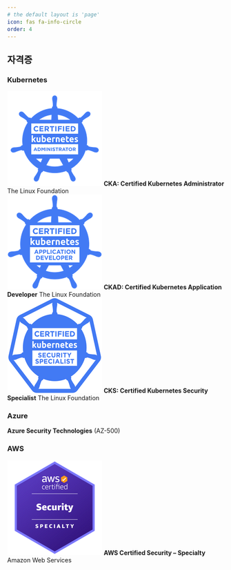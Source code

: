 ```yaml
---
# the default layout is 'page'
icon: fas fa-info-circle
order: 4
---
```


## 자격증
### Kubernetes
![CKA](/assets/images/tabs/about/cka.png) <b>CKA: Certified Kubernetes Administrator</b>
The Linux Foundation  
![CKAD](/assets/images/tabs/about/ckad.png) <b>CKAD: Certified Kubernetes Application Developer</b> The Linux Foundation  
![CKS](/assets/images/tabs/about/cks.png) <b>CKS: Certified Kubernetes Security Specialist</b> The Linux Foundation

### Azure
<b>Azure Security Technologies</b> (AZ-500)

### AWS
![ACSS](/assets/images/tabs/about/awssec.png) <b>AWS Certified Security – Specialty</b>
Amazon Web Services